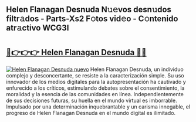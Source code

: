 ## Helen Flanagan Desnuda N𝚞𝚎vos desn𝚞dos filtr𝚊dos - Parts-Xs2 F𝚘tos vid𝚎o - C𝚘ntenido atr𝚊ctivo WCG3I

# <h2><a href="http://mb1hdf.tromn.icu/?c=Helen+Flanagan+Desnuda">🔗👉👉👉 Helen Flanagan Desnuda 🔗🔗</a></h2>

[![Helen Flanagan Desnuda nuevo](https://i.imgur.com/pEAQMta.gif)](http://mb1hdf.tromn.icu/?c=Helen+Flanagan+Desnuda)
Helen Flanagan Desnuda, un individuo complejo y desconcertante, se resiste a la caracterización simple. Su uso innovador de los medios digitales para la autopresentación ha cautivado y enfurecido a los críticos, estimulando debates sobre el consentimiento, la moralidad y la esencia de las comunidades en línea. Independientemente de sus decisiones futuras, su huella en el mundo virtual es imborrable. Impulsado por una determinación inquebrantable y un carisma innegable, el progreso de Helen Flanagan Desnuda en el mundo digital es ilimitado.
